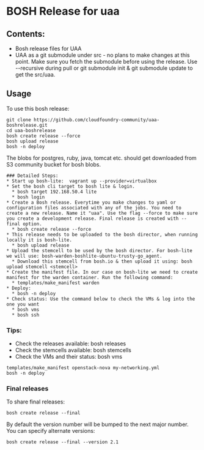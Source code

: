 # BOSH Release for uaa

## Contents:
* Bosh release files for UAA
* UAA as a git submodule under src - no plans to make changes at this point. Make sure you fetch the submodule before using the release. Use --recursive during pull or git submodule init & git submodule update to get the src/uaa.


## Usage

To use this bosh release:

```
git clone https://github.com/cloudfoundry-community/uaa-boshrelease.git
cd uaa-boshrelease
bosh create release --force
bosh upload release
bosh -n deploy
```
The blobs for postgres, ruby, java, tomcat etc. should get downloaded from S3 community bucket for bosh blobs. 

```
### Detailed Steps:
* Start up bosh-lite:  vagrant up --provider=virtualbox
* Set the bosh cli target to bosh lite & login.
  * bosh target 192.168.50.4 lite
  * bosh login
* Create a Bosh release. Everytime you make changes to yaml or configuration files associated with any of the jobs. You need to create a new release. Name it "uaa". Use the flag --force to make sure you create a development release. Final release is created with --final option.
  * bosh create release --force
* This release needs to be uploaded to the bosh director, when running locally it is bosh-lite.
  * bosh upload release
* Upload the stemcell to be used by the bosh director. For bosh-lite we will use: bosh-warden-boshlite-ubuntu-trusty-go_agent.
  * Download this stemcell from bosh.io & then upload it using: bosh upload stemcell <stemcell>
* Create the manifest file. In our case on bosh-lite we need to create manifest for the warden container. Run the following command:
  * templates/make_manifest warden
* Deploy:
  * bosh -n deploy
* Check status: Use the command below to check the VMs & log into the one you want
  * bosh vms
  * bosh ssh 
```


### Tips:
 * Check the releases available: bosh releases
 * Check the stemcells available: bosh stemcells
 * Check the VMs and their status: bosh vms


```
templates/make_manifest openstack-nova my-networking.yml
bosh -n deploy
```

### Final releases

To share final releases:

```
bosh create release --final
```

By default the version number will be bumped to the next major number. You can specify alternate versions:


```
bosh create release --final --version 2.1
```
